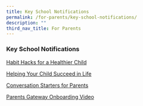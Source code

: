 ```yaml
---
title: Key School Notifications
permalink: /for-parents/key-school-notifications/
description: ""
third_nav_title: For Parents
---
```

### Key School Notifications

[Habit Hacks for a Healthier Child](/files/Habit%20Hacks%20for%20a%20Healthier%20Child.pdf)

[Helping Your Child Succeed in Life](/files/Helping%20Your%20Child%20Succeed%20in%20Life%20(1).pdf)

[Conversation Starters for Parents](/files/Conversation%20Starters%20for%20Parents.pdf)

[Parents Gateway Onboarding Video](https://www.youtube.com/embed/tW9jwyuovOo)